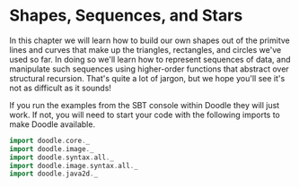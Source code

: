 # Shapes, Sequences, and Stars

In this chapter we will learn how to build our own shapes out of the primitve lines and curves that make up the triangles, rectangles, and circles we've used so far. 
In doing so we'll learn how to represent sequences of data, and manipulate such sequences using higher-order functions that abstract over structural recursion. 
That's quite a lot of jargon, but we hope you'll see it's not as difficult as it sounds!

<div class="callout callout-info">
If you run the examples from the SBT console within Doodle they will just work. If not, you will need to start your code with the following imports to make Doodle available.

```scala mdoc:silent
import doodle.core._
import doodle.image._
import doodle.syntax.all._
import doodle.image.syntax.all._
import doodle.java2d._
```
</div>
